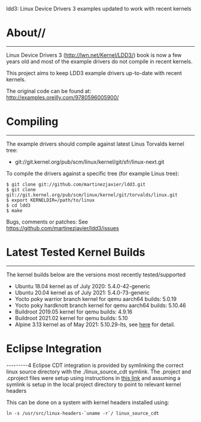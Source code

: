 ldd3: Linux Device Drivers 3 examples updated to work with recent kernels

# About//
-----

Linux Device Drivers 3 (http://lwn.net/Kernel/LDD3/) book is now a few years
old and most of the example drivers do not compile in recent kernels.

This project aims to keep LDD3 example drivers up-to-date with recent kernels.

The original code can be found at: http://examples.oreilly.com/9780596005900/

# Compiling
----------

The example drivers should compile against latest Linus Torvalds kernel tree:
* git://git.kernel.org/pub/scm/linux/kernel/git/sfr/linux-next.git

To compile the drivers against a specific tree (for example Linus tree):
```
$ git clone git://github.com/martinezjavier/ldd3.git
$ git clone git://git.kernel.org/pub/scm/linux/kernel/git/torvalds/linux.git
$ export KERNELDIR=/path/to/linux
$ cd ldd3
$ make
```

Bugs, comments or patches: See https://github.com/martinezjavier/ldd3/issues

# Latest Tested Kernel Builds
---------
The kernel builds below are the versions most recently tested/supported

* Ubuntu 18.04 kernel as of July 2020: 5.4.0-42-generic
* Ubuntu 20.04 kernel as of July 2021: 5.4.0-73-generic
* Yocto poky warrior branch kernel for qemu aarch64 builds: 5.0.19
* Yocto poky hardknott branch kernel for qemu aarch64 builds: 5.10.46
* Buildroot 2019.05 kernel for qemu builds: 4.9.16
* Buildroot 2021.02 kernel for qemu builds: 5.10
* Alpine 3.13 kernel as of May 2021: 5.10.29-lts, see [here](https://github.com/ericwq/gccIDE/wiki/ldd3-project) for detail.


# Eclipse Integration
---------4
Eclipse CDT integration is provided by symlinking the correct linux source directory with the ./linux_source_cdt symlink.
The .project and .cproject files were setup using instructions in [this link](https://wiki.eclipse.org/HowTo_use_the_CDT_to_navigate_Linux_kernel_source)
and assuming a symlink is setup in the local project directory to point to relevant kernel headers

This can be done on a system with kernel headers installed using:
```
ln -s /usr/src/linux-headers-`uname -r`/ linux_source_cdt
```
